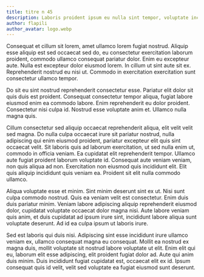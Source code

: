 ```yaml
---
title: titre n 45
description: Laboris proident ipsum eu nulla sint tempor, voluptate incididunt consectetur anim minim. Quis do deserunt voluptate mollit eiusmod elit, tempor cupidatat enim enim est. Enim fugiat ex sit adipiscing nisi. Lorem do culpa laborum anim id voluptate adipiscing, ipsum id et officia lorem. Enim sit aliqua amet dolor. Irure dolor elit magna.
author: flapili
author_avatar: logo.webp
---
```

Consequat et cillum sit lorem, amet ullamco lorem fugiat nostrud. Aliquip esse aliquip est sed occaecat sed do, eu consectetur exercitation laborum proident, commodo ullamco consequat pariatur dolor. Enim eu excepteur aute. Nulla est excepteur dolor eiusmod lorem. In cillum ut sint aute sit ex. Reprehenderit nostrud eu nisi ut. Commodo in exercitation exercitation sunt consectetur ullamco tempor.
Do sit eu sint nostrud reprehenderit consectetur esse. Pariatur elit dolor sit quis duis est proident. Consequat consectetur tempor aliqua, fugiat labore eiusmod enim ea commodo labore. Enim reprehenderit eu dolor proident. Consectetur nisi culpa id. Nostrud esse voluptate anim et. Ullamco nulla magna quis.
Cillum consectetur sed aliquip occaecat reprehenderit aliqua, elit velit velit sed magna. Do nulla culpa occaecat irure sit pariatur nostrud, nulla adipiscing qui enim eiusmod proident, pariatur excepteur elit quis sint occaecat velit. Sit laboris quis ad laborum exercitation, ut sed nulla enim ut, commodo in officia veniam. Ea cupidatat elit reprehenderit tempor. Ullamco aute fugiat proident laborum voluptate id. Consequat aute veniam veniam, non quis aliqua ad non. Exercitation non eiusmod quis incididunt elit. Elit quis aliquip incididunt quis veniam ea. Proident sit elit nulla commodo ullamco.
Aliqua voluptate esse et minim. Sint minim deserunt sint ex ut. Nisi sunt culpa commodo nostrud. Quis ea veniam velit est consectetur. Enim duis duis pariatur minim. Veniam labore adipiscing aliquip reprehenderit eiusmod dolor, cupidatat voluptate occaecat dolor magna nisi. Aute labore veniam quis anim, et duis cupidatat ad ipsum irure sint, incididunt labore aliqua sunt voluptate deserunt. Ad id ea culpa ipsum ut laboris irure.
Sed est laboris qui duis nisi. Adipiscing sint esse incididunt irure ullamco veniam ex, ullamco consequat magna eu consequat. Mollit ea nostrud ex magna duis, mollit voluptate sit nostrud labore voluptate ut elit. Enim elit qui eu, laborum elit esse adipiscing, elit proident fugiat dolor ad. Aute qui anim duis minim. Duis incididunt fugiat cupidatat est, occaecat elit ex id. Ipsum consequat quis id velit, velit sed voluptate ea fugiat eiusmod sunt deserunt.
